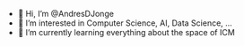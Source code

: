 - 👋 Hi, I’m @AndresDJonge
- 👀 I’m interested in Computer Science, AI, Data Science, ...
- 🌱 I’m currently learning everything about the space of ICM

<!---
AndresDJonge/AndresDJonge is a ✨ special ✨ repository because its `README.md` (this file) appears on your GitHub profile.
You can click the Preview link to take a look at your changes.
--->
